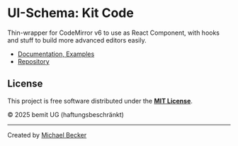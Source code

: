 # UI-Schema: Kit Code

Thin-wrapper for CodeMirror v6 to use as React Component, with hooks and stuff to build more advanced editors easily.

- [Documentation, Examples](https://ui-schema.bemit.codes/docs/kit-codemirror/kit-codemirror)
- [Repository](https://github.com/ui-schema/react-codemirror)

## License

This project is free software distributed under the [**MIT License**](https://github.com/ui-schema/ui-schema/blob/master/LICENSE).

© 2025 bemit UG (haftungsbeschränkt)

***

Created by [Michael Becker](https://i-am-digital.eu)
